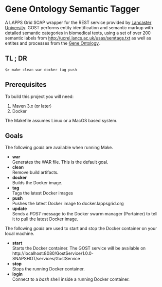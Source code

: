 # Gene Ontology Semantic Tagger

A LAPPS Grid SOAP wrapper for the REST service provided by [Lancaster University](http://ucrel.lancs.ac.uk).  GOST performs entity identification and semantic markup with detailed semantic categories in biomedical texts, using a set of over 200 semantic labels from http://ucrel.lancs.ac.uk/usas/semtags.txt as well as entites and processes from the [Gene Ontology](http://geneontology.org).

## TL ; DR

```
$> make clean war docker tag push
```

## Prerequisites

To build this project you will need:

1. Maven 3.x (or later)
1. Docker

The Makefile assumes Linux or a MacOS based system.

## Goals

The following *goals* are available when running Make.

* **war**<br/>
Generates the WAR file. This is the default goal.
* **clean**<br/>
Remove build artifacts.
* **docker**<br/>
Builds the Docker image.
* **tag**<br/>
Tags the latest Docker images
* **push**<br/>
Pushes the latest Docker image to docker.lappsgrid.org
* **update**<br/>
Sends a *POST* message to the Docker swarm manager (Portainer) to tell it to pull the latest Docker image.

The following *goals* are used to start and stop the Docker container on your local machine.

* **start**<br/>
Starts the Docker container.  The GOST service will be available on http://localhost:8080/GostService/1.0.0-SNAPSHOT/services/GostService
* **stop**<br/>
Stops the running Docker container.
* **login**<br/>
Connect to a *bash* shell inside a running Docker container.



